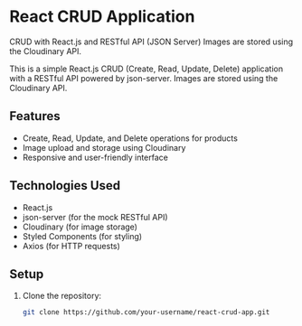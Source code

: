 # React CRUD Application

CRUD with React.js and RESTful API (JSON Server) Images are stored using the Cloudinary API.

This is a simple React.js CRUD (Create, Read, Update, Delete) application with a RESTful API powered by json-server. Images are stored using the Cloudinary API.

## Features

- Create, Read, Update, and Delete operations for products
- Image upload and storage using Cloudinary
- Responsive and user-friendly interface

## Technologies Used

- React.js
- json-server (for the mock RESTful API)
- Cloudinary (for image storage)
- Styled Components (for styling)
- Axios (for HTTP requests)

## Setup

1. Clone the repository:

   ```bash
   git clone https://github.com/your-username/react-crud-app.git

